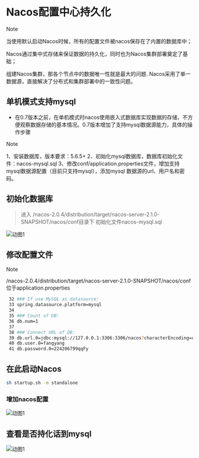 # Nacos配置中心持久化

> [!note]
>
> 当使用默认启动Nacos时候，所有的配置文件被nacos保存在了内置的数据库中；
>
> Nacos通过集中式存储来保证数据的持久化，同时也为Nacos集群部署奠定了基础； 
>
> 组建Nacos集群，那各个节点中的数据唯一性就是最大的问题. Nacos采用了单一数据源，直接解决了分布式和集群部署中的一致性问题。

## 单机模式支持mysql

* 在0.7版本之前，在单机模式时nacos使用嵌入式数据库实现数据的存储，不方便观察数据存储的基本情况。0.7版本增加了支持mysql数据源能力，具体的操作步骤

> [!note]
>
> 1、安装数据库，版本要求：5.6.5+
> 2、初始化mysql数据库，数据库初始化文件：nacos-mysql.sql
> 3、修改conf/application.properties文件，增加支持mysql数据源配置（目前只支持mysql），添加mysql 数据源的url、用户名和密码。

## 初始化数据库

> 进入 /nacos-2.0.4/distribution/target/nacos-server-2.1.0-SNAPSHOT/nacos/conf目录下 初始化文件nacos-mysql.sql

![动图1](https://fy-image.oss-cn-beijing.aliyuncs.com/images/nn10WechatIMG190.png)

## 修改配置文件

> [!note]
>
> /nacos-2.0.4/distribution/target/nacos-server-2.1.0-SNAPSHOT/nacos/conf 位于application.properties

```bash
 32 ### If use MySQL as datasource:
 33 spring.datasource.platform=mysql
 34 
 35 ### Count of DB:
 36 db.num=1
 37 
 38 ### Connect URL of DB:
 39 db.url.0=jdbc:mysql://127.0.0.1:3306:3306/nacos?characterEncoding=utf8&connectTimeout=1000&socketTimeout=3000&autoReconnect=true&useUnicode=true&useSSL=false&serverTimezone=UTC
 40 db.user.0=fangyang
 41 db.password.0=224206799qqFy
```

## 在此启动Nacos

```bash
sh startup.sh -m standalone
```

### 增加nacos配置

![动图1](https://fy-image.oss-cn-beijing.aliyuncs.com/images/nn13WechatIMG191.png)

## 查看是否持化话到mysql

![动图1](https://fy-image.oss-cn-beijing.aliyuncs.com/images/nn15WechatIMG192.png)
